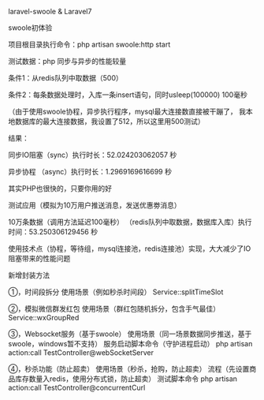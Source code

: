 laravel-swoole & Laravel7

swoole初体验

项目根目录执行命令：php artisan swoole:http start

测试数据：php 同步与异步的性能较量

条件1：从redis队列中取数据（500）

条件2：每条数据处理时，入库一条insert语句，同时usleep(100000) 100毫秒 

（由于使用swoole协程，异步执行程序，mysql最大连接数直接被干蹦了，
  我本地数据库的最大连接数据，我设置了512，所以这里用500测试）

结果：
 
同步IO阻塞（sync）执行时长：52.024203062057 秒

异步协程 （async）执行时长：1.2969169616699 秒

其实PHP也很快的，只要你用的好

测试应用（模拟为10万用户推送消息，发送优惠劵消息）

10万条数据（调用方法延迟100毫秒） （redis队列中取数据，数据库入库）执行时间：53.250306129456 秒

使用技术点（协程，等待组，mysql连接池，redis连接池）实现，大大减少了IO阻塞带来的性能问题


新增封装方法

①，时间段拆分                 使用场景（例如秒杀时间段）                   Service::splitTimeSlot

②，模拟微信群发红包            使用场景（群红包随机拆分，包含手气最佳）        Service::wxGroupRed

③，Websocket服务（基于swoole） 使用场景（同一场景数据同步推送，基于swoole，windows暂不支持）
    服务启动脚本命令（守护进程启动）   php artisan action:call TestController@webSocketServer
    
④，秒杀功能（防止超卖）         使用场景（秒杀，抢购，防止超卖）
    流程（先设置商品库存数量入redis，使用分布式锁，防止超卖）
    测试脚本命令  php artisan action:call TestController@concurrentCurl

